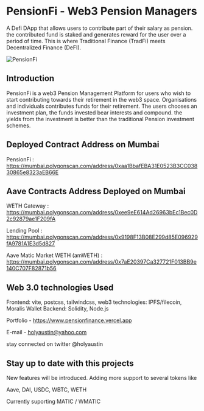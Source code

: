 # PensionFi - Web3 Pension Managers
A Defi DApp that allows users to contribute part of their salary as pension. the contributed fund is staked and generates reward for the user over a period of time. This is where Traditional Finance (TradFi) meets Decentralized Finance (DeFI). 

![PensionFi](https://i.ibb.co/f0fwrtd/logoblack.png)

## Introduction
PensionFi is a web3 Pension Management Platform for users who wish to start contributing towards their retirement in the web3 space. Organisations and individuals contributes funds for their retirement. The users chooses an investment plan, the funds invested bear interests and compound. the yields from the investment is better than the traditional Pension investment schemes.

## Deployed Contract Address on Mumbai

PensionFi : https://mumbai.polygonscan.com/address/0xaa1BbafEBA31E0523B3CC03830865e8323aEB66E

## Aave Contracts Address Deployed on Mumbai
WETH Gateway : https://mumbai.polygonscan.com/address/0xee9eE614Ad26963bEc1Bec0D2c92879ae1F209fA

Lending Pool : https://mumbai.polygonscan.com/address/0x9198F13B08E299d85E096929fA9781A1E3d5d827

Aave Matic Market WETH (amWETH) : https://mumbai.polygonscan.com/address/0x7aE20397Ca327721F013BB9e140C707F82871b56

## Web 3.0 technologies Used

Frontend: vite, postcss, tailwindcss, 
web3 technologies: IPFS/filecoin, Moralis Wallet
Backend: Solidity, Node.js

Portfolio - https://www.pensionfinance.vercel.app

E-mail - holyaustin@yahoo.com

stay connected on twitter @holyaustin

## Stay up to date with this projects
New features will be introduced. 
Adding more support to several tokens like

Aave, DAI, USDC, WBTC, WETH

Currently suporting MATIC / WMATIC
